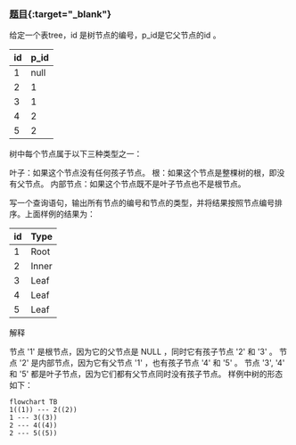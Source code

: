 ### [题目](https://leetcode.cn/problems/tree-node/){:target="_blank"}

给定一个表tree，id 是树节点的编号，p_id是它父节点的id 。

| id  | p_id |
|:----|:-----|
| 1   | null |
| 2   | 1    |
| 3   | 1    |
| 4   | 2    |
| 5   | 2    |

树中每个节点属于以下三种类型之一：

叶子：如果这个节点没有任何孩子节点。
根：如果这个节点是整棵树的根，即没有父节点。
内部节点：如果这个节点既不是叶子节点也不是根节点。


写一个查询语句，输出所有节点的编号和节点的类型，并将结果按照节点编号排序。上面样例的结果为：

| id  | Type  |
|:----|:------|
| 1   | Root  |
| 2   | Inner |
| 3   | Leaf  |
| 4   | Leaf  |
| 5   | Leaf  |


解释

节点 '1' 是根节点，因为它的父节点是 NULL ，同时它有孩子节点 '2' 和 '3' 。
节点 '2' 是内部节点，因为它有父节点 '1' ，也有孩子节点 '4' 和 '5' 。
节点 '3', '4' 和 '5' 都是叶子节点，因为它们都有父节点同时没有孩子节点。
样例中树的形态如下：


```mermaid
flowchart TB
1((1)) --- 2((2))
1 --- 3((3))
2 --- 4((4))
2 --- 5((5))
```
